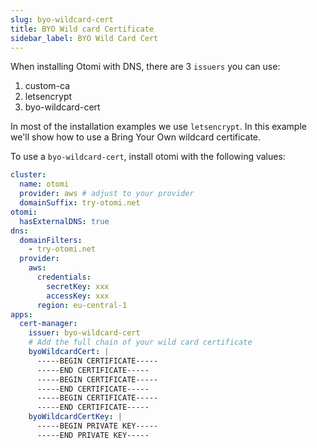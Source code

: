 ```yaml
---
slug: byo-wildcard-cert
title: BYO Wild card Certificate
sidebar_label: BYO Wild Card Cert
---
```


When installing Otomi with DNS, there are 3 `issuers` you can use:
1. custom-ca
2. letsencrypt
3. byo-wildcard-cert

In most of the installation examples we use `letsencrypt`. In this example we'll show how to use a Bring Your Own wildcard certificate.

To use a `byo-wildcard-cert`, install otomi with the following values:

```yaml
cluster:
  name: otomi
  provider: aws # adjust to your provider
  domainSuffix: try-otomi.net
otomi:
  hasExternalDNS: true
dns:
  domainFilters: 
    - try-otomi.net
  provider:
    aws:
      credentials:
        secretKey: xxx
        accessKey: xxx
      region: eu-central-1
apps:
  cert-manager:
    issuer: byo-wildcard-cert
    # Add the full chain of your wild card certificate
    byoWildcardCert: |
      -----BEGIN CERTIFICATE-----
      -----END CERTIFICATE-----
      -----BEGIN CERTIFICATE-----
      -----END CERTIFICATE-----
      -----BEGIN CERTIFICATE-----
      -----END CERTIFICATE-----
    byoWildcardCertKey: |
      -----BEGIN PRIVATE KEY-----
      -----END PRIVATE KEY-----
```
